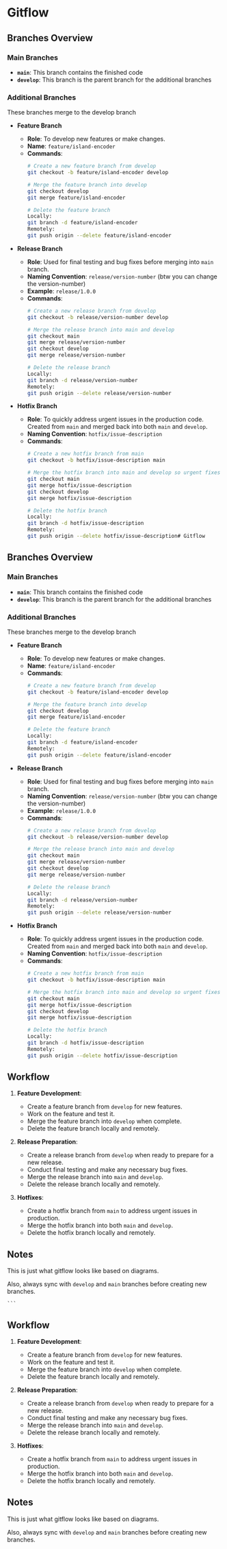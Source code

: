 # Gitflow

## Branches Overview

### Main Branches

- **`main`**: This branch contains the finished code
- **`develop`**: This branch is the parent branch for the additional branches
### Additional Branches

These branches merge to the develop branch

- **Feature Branch**
  - **Role**: To develop new features or make changes.
  - **Name**: `feature/island-encoder`
  - **Commands**:
    ```sh
    # Create a new feature branch from develop
    git checkout -b feature/island-encoder develop
    
    # Merge the feature branch into develop
    git checkout develop
    git merge feature/island-encoder
    
    # Delete the feature branch
    Locally:
    git branch -d feature/island-encoder
    Remotely:
    git push origin --delete feature/island-encoder
    ```

- **Release Branch**
  - **Role**: Used for final testing and bug fixes before merging into `main` branch.
  - **Naming Convention**: `release/version-number` (btw you can change the version-number)
  - **Example**: `release/1.0.0`
  - **Commands**:
    ```sh
    # Create a new release branch from develop
    git checkout -b release/version-number develop
    
    # Merge the release branch into main and develop
    git checkout main
    git merge release/version-number
    git checkout develop
    git merge release/version-number
    
    # Delete the release branch
    Locally:
    git branch -d release/version-number
    Remotely:
    git push origin --delete release/version-number
    ```

- **Hotfix Branch**
  - **Role**: To quickly address urgent issues in the production code. Created from `main` and merged back into both `main` and `develop`.
  - **Naming Convention**: `hotfix/issue-description`
  - **Commands**:
    ```sh
    # Create a new hotfix branch from main
    git checkout -b hotfix/issue-description main
    
    # Merge the hotfix branch into main and develop so urgent fixes are consistently applied across all project branches
    git checkout main
    git merge hotfix/issue-description
    git checkout develop
    git merge hotfix/issue-description
    
    # Delete the hotfix branch
    Locally:
    git branch -d hotfix/issue-description
    Remotely:
    git push origin --delete hotfix/issue-description# Gitflow

## Branches Overview

### Main Branches

- **`main`**: This branch contains the finished code
- **`develop`**: This branch is the parent branch for the additional branches
### Additional Branches

These branches merge to the develop branch

- **Feature Branch**
  - **Role**: To develop new features or make changes.
  - **Name**: `feature/island-encoder`
  - **Commands**:
    ```sh
    # Create a new feature branch from develop
    git checkout -b feature/island-encoder develop
    
    # Merge the feature branch into develop
    git checkout develop
    git merge feature/island-encoder
    
    # Delete the feature branch
    Locally:
    git branch -d feature/island-encoder
    Remotely:
    git push origin --delete feature/island-encoder
    ```

- **Release Branch**
  - **Role**: Used for final testing and bug fixes before merging into `main` branch.
  - **Naming Convention**: `release/version-number` (btw you can change the version-number)
  - **Example**: `release/1.0.0`
  - **Commands**:
    ```sh
    # Create a new release branch from develop
    git checkout -b release/version-number develop
    
    # Merge the release branch into main and develop
    git checkout main
    git merge release/version-number
    git checkout develop
    git merge release/version-number
    
    # Delete the release branch
    Locally:
    git branch -d release/version-number
    Remotely:
    git push origin --delete release/version-number
    ```

- **Hotfix Branch**
  - **Role**: To quickly address urgent issues in the production code. Created from `main` and merged back into both `main` and `develop`.
  - **Naming Convention**: `hotfix/issue-description`
  - **Commands**:
    ```sh
    # Create a new hotfix branch from main
    git checkout -b hotfix/issue-description main
    
    # Merge the hotfix branch into main and develop so urgent fixes are consistently applied across all project branches
    git checkout main
    git merge hotfix/issue-description
    git checkout develop
    git merge hotfix/issue-description
    
    # Delete the hotfix branch
    Locally:
    git branch -d hotfix/issue-description
    Remotely:
    git push origin --delete hotfix/issue-description
    ```

## Workflow

1. **Feature Development**:
   - Create a feature branch from `develop` for new features.
   - Work on the feature and test it.
   - Merge the feature branch into `develop` when complete.
   - Delete the feature branch locally and remotely.

2. **Release Preparation**:
   - Create a release branch from `develop` when ready to prepare for a new release.
   - Conduct final testing and make any necessary bug fixes.
   - Merge the release branch into `main` and `develop`.
   - Delete the release branch locally and remotely.

3. **Hotfixes**:
   - Create a hotfix branch from `main` to address urgent issues in production.
   - Merge the hotfix branch into both `main` and `develop`.
   - Delete the hotfix branch locally and remotely.

## Notes
This is just what gitflow looks like based on diagrams.

Also, always sync with `develop` and `main` branches before creating new branches.

    ```

## Workflow

1. **Feature Development**:
   - Create a feature branch from `develop` for new features.
   - Work on the feature and test it.
   - Merge the feature branch into `develop` when complete.
   - Delete the feature branch locally and remotely.

2. **Release Preparation**:
   - Create a release branch from `develop` when ready to prepare for a new release.
   - Conduct final testing and make any necessary bug fixes.
   - Merge the release branch into `main` and `develop`.
   - Delete the release branch locally and remotely.

3. **Hotfixes**:
   - Create a hotfix branch from `main` to address urgent issues in production.
   - Merge the hotfix branch into both `main` and `develop`.
   - Delete the hotfix branch locally and remotely.

## Notes
This is just what gitflow looks like based on diagrams.

Also, always sync with `develop` and `main` branches before creating new branches.

